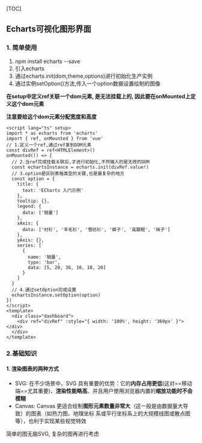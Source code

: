 [TOC]

## Echarts可视化图形界面

### 1. 简单使用

1. npm install echarts --save
2. 引入echarts
3. 通过echarts.init(dom,theme,options)进行初始化生产实例
4. 通过实例setOption()方法,传入一个option数据设置绘制的图像

**在setup中定义ref关联一个dom元素, 是无法挂载上的, 因此要在onMounted上定义这个dom元素**

**注意要给这个dom元素分配宽度和高度**

```vue
<script lang="ts" setup>
import * as echarts from 'echarts'
import { ref, onMounted } from 'vue'
// 1.定义一个ref,通过ref拿到DOM元素
const divRef = ref<HTMLElement>()
onMounted(() => {
  // 2.当ref完成挂载关联后,才进行初始化,不然输入的是无效的DOM
  const echartsInstance = echarts.init(divRef.value!)
  // 3.option是区别表格类型的关键,也是最复杂的地方
  const option = {
    title: {
      text: 'ECharts 入门示例'
    },
    tooltip: {},
    legend: {
      data: ['销量']
    },
    xAxis: {
      data: ['衬衫', '羊毛衫', '雪纺衫', '裤子', '高跟鞋', '袜子']
    },
    yAxis: {},
    series: [
      {
        name: '销量',
        type: 'bar',
        data: [5, 20, 36, 10, 10, 20]
      }
    ]
  }
  // 4.通过setOption完成设置
  echartsInstance.setOption(option)
})
</script>
<template>
  <div class="dashboard">
    <div ref="divRef" :style="{ width: '100%', height: '360px' }"></div>
  </div>
</template>
```



### 2.基础知识

#### 1. 渲染图表的两种方式

- SVG: 在不少场景中，SVG 具有重要的优势：它的**内存占用更低**(这对==移动端==尤其重要)、**渲染性能略高**、并且用户使用浏览器内置的**缩放功能时不会模糊**
- Canvas: Canvas 更适合绘制**图形元素数量非常大**（这一般是由数据量大导致）的图表（如热力图、地理坐标 系或平行坐标系上的大规模线图或散点图等），也利于实现某些视觉特效

简单的图无脑SVG, 复杂的图再进行考虑

